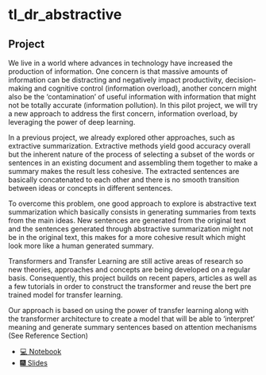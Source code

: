 # tl_dr_abstractive
## Project
We live in a world where advances in technology have increased the production of information. One concern is that massive amounts of information can be distracting and negatively impact productivity, decision-making and cognitive control (information overload), another concern might also be the ‘contamination’ of useful information with information that might not be totally accurate (information pollution).
In this pilot project, we will try a new approach to address the first concern, information overload, by leveraging the power of deep learning.

In a previous project, we already explored other approaches, such as extractive summarization. Extractive methods yield good accuracy overall but the inherent nature of the process of selecting a subset of the words or sentences in an existing document and assembling them together to make a summary makes the result less cohesive. The extracted sentences are basically concatenated to each other and there is no smooth transition between ideas or concepts in different sentences. 

To overcome this problem, one good approach to explore is abstractive text summarization which basically consists in generating summaries from texts from the main ideas. New sentences are generated from the original text and the sentences generated through abstractive summarization might not be in the original text, this makes for a more cohesive result which might look more like a human generated summary.

Transformers and Transfer Learning are still active areas of research so new theories, approaches and concepts are being developed on a regular basis. Consequently, this project builds on recent papers, articles as well as a few tutorials in order to construct the transformer and reuse the bert pre trained model for transfer learning.

Our approach is based on using the power of transfer learning along with the transformer architecture to create a model that will be able to ‘interpret’ meaning and generate summary sentences based on attention mechanisms (See Reference Section)

* [💻 Notebook](https://colab.research.google.com/drive/1oBbeQk0rLOhEaIcvQITXCfAR48zyJkN9?usp=sharing)
* [🎆 Slides](https://docs.google.com/presentation/d/1W0NHpYWegngecw-dgrn0ryVD6Suc9k-vscN4g4DUc0A/edit?usp=sharing)
